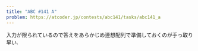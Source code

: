 ```yaml
---
title: "ABC #141 A"
problem: https://atcoder.jp/contests/abc141/tasks/abc141_a
---
```

入力が限られているので答えをあらかじめ連想配列で準備しておくのが手っ取り早い.
